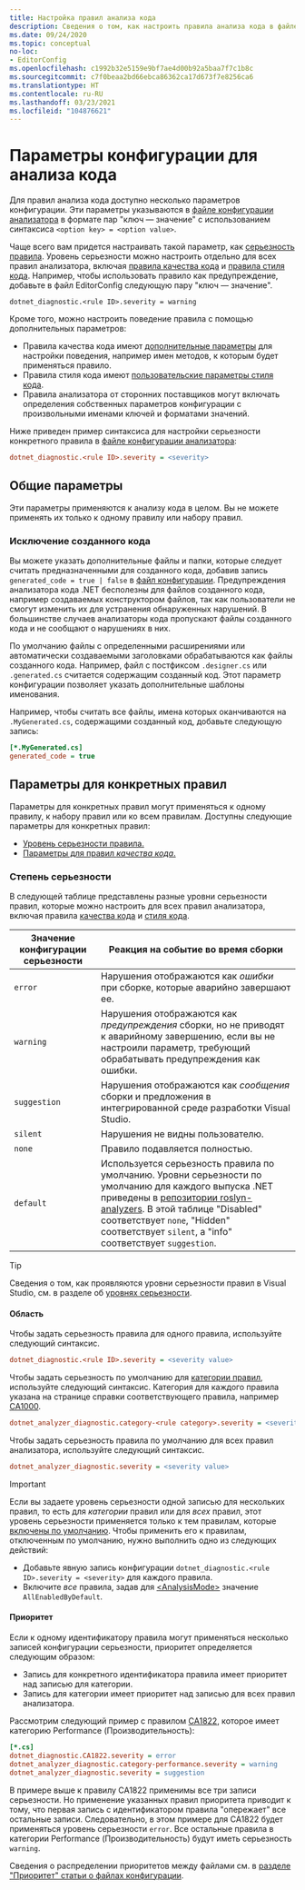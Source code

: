 ```yaml
---
title: Настройка правил анализа кода
description: Сведения о том, как настроить правила анализа кода в файле конфигурации анализатора.
ms.date: 09/24/2020
ms.topic: conceptual
no-loc:
- EditorConfig
ms.openlocfilehash: c1992b32e5159e9bf7ae4d00b92a5baa7f7c1b8c
ms.sourcegitcommit: c7f0beaa2bd66ebca86362ca17d673f7e8256ca6
ms.translationtype: HT
ms.contentlocale: ru-RU
ms.lasthandoff: 03/23/2021
ms.locfileid: "104876621"
---
```

# <a name="configuration-options-for-code-analysis"></a>Параметры конфигурации для анализа кода

Для правил анализа кода доступно несколько параметров конфигурации. Эти параметры указываются в [файле конфигурации анализатора](configuration-files.md) в формате пар "ключ — значение" с использованием синтаксиса `<option key> = <option value>`.

Чаще всего вам придется настраивать такой параметр, как [серьезность правила](#severity-level). Уровень серьезности можно настроить отдельно для всех правил анализатора, включая [правила качества кода](quality-rules/index.md) и [правила стиля кода](style-rules/index.md). Например, чтобы использовать правило как предупреждение, добавьте в файл EditorConfig следующую пару "ключ — значение".

`dotnet_diagnostic.<rule ID>.severity = warning`

Кроме того, можно настроить поведение правила с помощью дополнительных параметров:

- Правила качества кода имеют [дополнительные параметры](code-quality-rule-options.md) для настройки поведения, например имен методов, к которым будет применяться правило.
- Правила стиля кода имеют [пользовательские параметры стиля кода](code-style-rule-options.md).
- Правила анализатора от сторонних поставщиков могут включать определения собственных параметров конфигурации с произвольными именами ключей и форматами значений.

Ниже приведен пример синтаксиса для настройки серьезности конкретного правила в [файле конфигурации анализатора](configuration-files.md):

```ini
dotnet_diagnostic.<rule ID>.severity = <severity>
```

## <a name="general-options"></a>Общие параметры

Эти параметры применяются к анализу кода в целом. Вы не можете применять их только к одному правилу или набору правил.

### <a name="exclude-generated-code"></a>Исключение созданного кода

Вы можете указать дополнительные файлы и папки, которые следует считать предназначенными для созданного кода, добавив запись `generated_code = true | false` в [файл конфигурации](configuration-files.md). Предупреждения анализатора кода .NET бесполезны для файлов созданного кода, например создаваемых конструктором файлов, так как пользователи не смогут изменить их для устранения обнаруженных нарушений. В большинстве случаев анализаторы кода пропускают файлы созданного кода и не сообщают о нарушениях в них.

По умолчанию файлы с определенными расширениями или автоматически создаваемыми заголовками обрабатываются как файлы созданного кода. Например, файл с постфиксом `.designer.cs` или `.generated.cs` считается содержащим созданный код. Этот параметр конфигурации позволяет указать дополнительные шаблоны именования.

Например, чтобы считать все файлы, имена которых оканчиваются на `.MyGenerated.cs`, содержащими созданный код, добавьте следующую запись:

```ini
[*.MyGenerated.cs]
generated_code = true
```

## <a name="rule-specific-options"></a>Параметры для конкретных правил

Параметры для конкретных правил могут применяться к одному правилу, к набору правил или ко всем правилам. Доступны следующие параметры для конкретных правил:

- [Уровень серьезности правила.](#severity-level)
- [Параметры для правил *качества кода*.](code-quality-rule-options.md)

### <a name="severity-level"></a>Степень серьезности

В следующей таблице представлены разные уровни серьезности правил, которые можно настроить для всех правил анализатора, включая правила [качества кода](quality-rules/index.md) и [стиля кода](style-rules/index.md).

| Значение конфигурации серьезности | Реакция на событие во время сборки |
|-|-|
| `error` | Нарушения отображаются как *ошибки* при сборке, которые аварийно завершают ее.|
| `warning` | Нарушения отображаются как *предупреждения* сборки, но не приводят к аварийному завершению, если вы не настроили параметр, требующий обрабатывать предупреждения как ошибки. |
| `suggestion` | Нарушения отображаются как *сообщения* сборки и предложения в интегрированной среде разработки Visual Studio. |
| `silent` | Нарушения не видны пользователю. |
| `none` | Правило подавляется полностью. |
| `default` | Используется серьезность правила по умолчанию. Уровни серьезности по умолчанию для каждого выпуска .NET приведены в [репозитории roslyn-analyzers](https://github.com/dotnet/roslyn-analyzers/blob/main/src/NetAnalyzers/Core/AnalyzerReleases.Shipped.md). В этой таблице "Disabled" соответствует `none`, "Hidden" соответствует `silent`, а "info" соответствует `suggestion`. |

> [!TIP]
> Сведения о том, как проявляются уровни серьезности правил в Visual Studio, см. в разделе об [уровнях серьезности](/visualstudio/ide/editorconfig-language-conventions#severity-levels).

#### <a name="scope"></a>Область

Чтобы задать серьезность правила для одного правила, используйте следующий синтаксис.

```ini
dotnet_diagnostic.<rule ID>.severity = <severity value>
```

Чтобы задать серьезность по умолчанию для [категории правил](categories.md), используйте следующий синтаксис. Категория для каждого правила указана на странице справки соответствующего правила, например [CA1000](quality-rules/ca1000.md).

```ini
dotnet_analyzer_diagnostic.category-<rule category>.severity = <severity value>
```

Чтобы задать серьезность правила по умолчанию для всех правил анализатора, используйте следующий синтаксис.

```ini
dotnet_analyzer_diagnostic.severity = <severity value>
```

> [!IMPORTANT]
> Если вы задаете уровень серьезности одной записью для нескольких правил, то есть для *категории* правил или для *всех* правил, этот уровень серьезности применяется только к тем правилам, которые [включены по умолчанию](https://github.com/dotnet/roslyn-analyzers/blob/main/src/NetAnalyzers/Core/AnalyzerReleases.Shipped.md). Чтобы применить его к правилам, отключенным по умолчанию, нужно выполнить одно из следующих действий:
>
> - Добавьте явную запись конфигурации `dotnet_diagnostic.<rule ID>.severity = <severity>` для каждого правила.
> - Включите *все* правила, задав для [\<AnalysisMode>](../../core/project-sdk/msbuild-props.md#analysismode) значение `AllEnabledByDefault`.

#### <a name="precedence"></a>Приоритет

Если к одному идентификатору правила могут применяться несколько записей конфигурации серьезности, приоритет определяется следующим образом:

- Запись для конкретного идентификатора правила имеет приоритет над записью для категории.
- Запись для категории имеет приоритет над записью для всех правил анализатора.

Рассмотрим следующий пример с правилом [CA1822](/visualstudio/code-quality/ca1822), которое имеет категорию Performance (Производительность):

```ini
[*.cs]
dotnet_diagnostic.CA1822.severity = error
dotnet_analyzer_diagnostic.category-performance.severity = warning
dotnet_analyzer_diagnostic.severity = suggestion
```

В примере выше к правилу CA1822 применимы все три записи серьезности. Но применение указанных правил приоритета приводит к тому, что первая запись с идентификатором правила "опережает" все остальные записи. Следовательно, в этом примере для CA1822 будет применяться уровень серьезности `error`. Все остальные правила в категории Performance (Производительность) будут иметь серьезность `warning`.

Сведения о распределении приоритетов между файлами см. в [разделе "Приоритет" статьи о файлах конфигурации](configuration-files.md#precedence).
